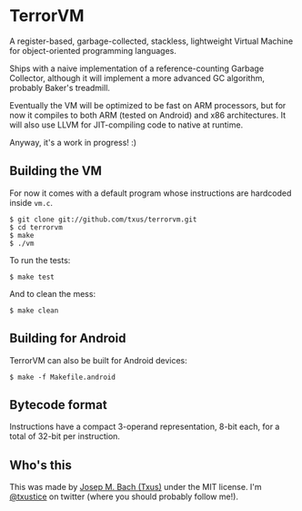 # TerrorVM

A register-based, garbage-collected, stackless, lightweight Virtual Machine
for object-oriented programming languages.

Ships with a naive implementation of a reference-counting Garbage Collector,
although it will implement a more advanced GC algorithm, probably Baker's
treadmill.

Eventually the VM will be optimized to be fast on ARM processors, but for now
it compiles to both ARM (tested on Android) and x86 architectures. It will also
use LLVM for JIT-compiling code to native at runtime.

Anyway, it's a work in progress! :)

## Building the VM

For now it comes with a default program whose instructions are hardcoded inside
`vm.c`.

    $ git clone git://github.com/txus/terrorvm.git
    $ cd terrorvm
    $ make
    $ ./vm

To run the tests:

    $ make test

And to clean the mess:

    $ make clean

## Building for Android

TerrorVM can also be built for Android devices:

    $ make -f Makefile.android

## Bytecode format

Instructions have a compact 3-operand representation, 8-bit each, for a total
of 32-bit per instruction.

## Who's this

This was made by [Josep M. Bach (Txus)](http://txustice.me) under the MIT
license. I'm [@txustice](http://twitter.com/txustice) on twitter (where you
should probably follow me!).
